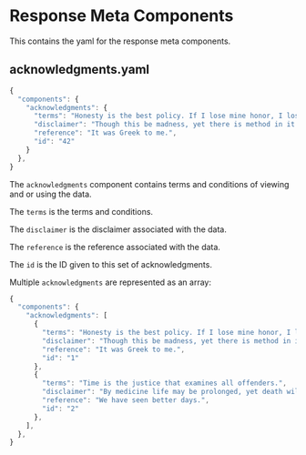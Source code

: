 # Response Meta Components

This contains the yaml for the response meta components.

## acknowledgments.yaml

```javascript
{
  "components": {
    "acknowledgments": {
      "terms": "Honesty is the best policy. If I lose mine honor, I lose myself.",
      "disclaimer": "Though this be madness, yet there is method in it.",
      "reference": "It was Greek to me.",
      "id": "42"
    }
  }, 
}
```

The `acknowledgments` component contains terms and conditions of viewing and or using the data.

The `terms` is the terms and conditions.

The `disclaimer` is the disclaimer associated with the data.

The `reference` is the reference associated with the data.

The `id` is the ID given to this set of acknowledgments.


Multiple `acknowledgments` are represented as an array:

```javascript
{
  "components": {
    "acknowledgments": [
      {
        "terms": "Honesty is the best policy. If I lose mine honor, I lose myself.",
        "disclaimer": "Though this be madness, yet there is method in it.",
        "reference": "It was Greek to me.",
        "id": "1"
      },
      {
        "terms": "Time is the justice that examines all offenders.",
        "disclaimer": "By medicine life may be prolonged, yet death will seize the doctor too.",
        "reference": "We have seen better days.",
        "id": "2"
      },
    ],
  }, 
}
```


